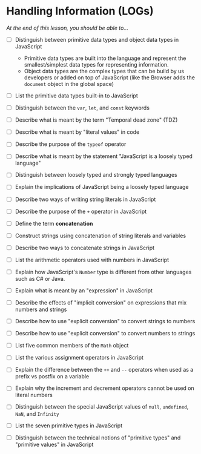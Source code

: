 # Handling Information (LOGs)

*At the end of this lesson, you should be able to...*

- [ ] Distinguish between primitive data types and object data types in JavaScript
  - Primitive data types are built into the language and represent the smallest/simplest data types for representing information.
  - Object data types are the complex types that can be build by us developers or added on top of JavaScript (like the Browser adds the `document` object in the global space)
- [ ] List the primitive data types built-in to JavaScript
- [ ] Distinguish between the `var`, `let`, and `const` keywords
- [ ] Describe what is meant by the term "Temporal dead zone" (TDZ)
- [ ] Describe what is meant by "literal values" in code
- [ ] Describe the purpose of the `typeof` operator
- [ ] Describe what is meant by the statement "JavaScript is a loosely typed language"
- [ ] Distinguish between loosely typed and strongly typed languages
- [ ] Explain the implications of JavaScript being a loosely typed language
- [ ] Describe two ways of writing string literals in JavaScript
- [ ] Describe the purpose of the `+` operator in JavaScript
- [ ] Define the term **concatenation**
- [ ] Construct strings using concatenation of string literals and variables
- [ ] Describe two ways to concatenate strings in JavaScript
- [ ] List the arithmetic operators used with numbers in JavaScript
- [ ] Explain how JavaScript's `Number` type is different from other languages such as C# or Java.
- [ ] Explain what is meant by an "expression" in JavaScript
- [ ] Describe the effects of "implicit conversion" on expressions that mix numbers and strings
- [ ] Describe how to use "explicit conversion" to convert strings to numbers
- [ ] Describe how to use "explicit conversion" to convert numbers to strings
- [ ] List five common members of the `Math` object
- [ ] List the various assignment operators in JavaScript
- [ ] Explain the difference between the `++` and `--` operators when used as a prefix vs postfix on a variable
- [ ] Explain why the increment and decrement operators cannot be used on literal numbers
- [ ] Distinguish between the special JavaScript values of `null`, `undefined`, `NaN`, and `Infinity`
- [ ] List the seven primitive types in JavaScript
- [ ] Distinguish between the technical notions of "primitive types" and "primitive values" in JavaScript


